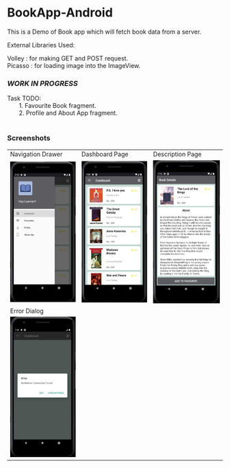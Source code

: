 # BookApp-Android

This is a Demo of Book app which will fetch book data from a server.

External Libraries Used: 

Volley : for making GET and POST request.<br />
Picasso : for loading image into the ImageView.

### ***WORK IN PROGRESS***

Task TODO:<br />
&nbsp;&nbsp;&nbsp;&nbsp;&nbsp;&nbsp; 1. Favourite Book fragment. <br />
&nbsp;&nbsp;&nbsp;&nbsp;&nbsp;&nbsp; 2. Profile and About App fragment. <br /><br />

### Screenshots

<table>
  <tr>
    <td>Navigation Drawer</td>
     <td>Dashboard Page</td>
     <td>Description Page</td>
  </tr>
  <tr>
    <td><img src="Images/NavigationDrawer.png" width=270 ></td>
    <td><img src="Images/DashboardFragment.png" width=270 ></td>
    <td><img src="Images/DescriptionActivity.png" width=270 ></td>
  </tr>
    <tr>
    </tr>
    <tr>
        <td>Error Dialog </td>
    </tr>
    <tr>
        <td><img src="Images/ErrorDialog.png" width=270></td>
    </tr>
 </table>
 


